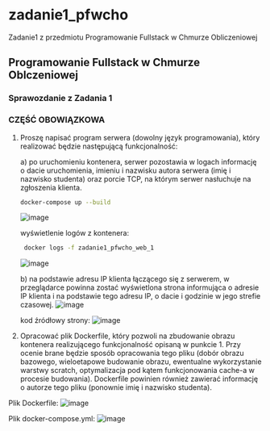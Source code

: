 # zadanie1_pfwcho
Zadanie1 z przedmiotu Programowanie Fullstack w Chmurze Obliczeniowej

## Programowanie Fullstack w Chmurze Oblczeniowej
### Sprawozdanie z Zadania 1

### CZĘŚĆ OBOWIĄZKOWA

1. Proszę napisać program serwera (dowolny język programowania), który realizować będzie
następującą funkcjonalność:

    a) po uruchomieniu kontenera, serwer pozostawia w logach informację o dacie uruchomienia, imieniu i nazwisku autora serwera (imię i nazwisko studenta) oraz porcie TCP, na którym serwer nasłuchuje na zgłoszenia klienta.
    ```bash
    docker-compose up --build
    ```
    ![image](https://user-images.githubusercontent.com/49763989/174054190-f37de31b-67a3-4756-a859-1070e8d24342.png)
    
    wyświetlenie logów z kontenera:
    ```bash
     docker logs -f zadanie1_pfwcho_web_1
    ```
    
    ![image](https://user-images.githubusercontent.com/49763989/174054498-8650c146-c246-4eb3-8ea0-c4da46f9ea32.png)


    b) na podstawie adresu IP klienta łączącego się z serwerem, w przeglądarce powinna zostać wyświetlona strona informująca o adresie IP klienta i na podstawie tego adresu IP, o dacie i godzinie w jego strefie czasowej.
    ![image](https://user-images.githubusercontent.com/49763989/174054892-8ae2947d-db80-45df-83cf-e50dd8bee533.png)
    
    kod źródłowy strony:
    ![image](https://user-images.githubusercontent.com/49763989/174055007-00341db9-713e-4971-bac4-682ff79812fc.png)

2. Opracować plik Dockerfile, który pozwoli na zbudowanie obrazu kontenera realizującego funkcjonalność opisaną w punkcie 1. Przy ocenie brane będzie sposób opracowania tego pliku (dobór obrazu bazowego, wieloetapowe budowanie obrazu, ewentualne wykorzystanie warstwy scratch, optymalizacja pod kątem funkcjonowania cache-a w procesie budowania). Dockerfile powinien również zawierać informację o autorze tego pliku (ponownie imię i nazwisko studenta).

Plik Dockerfile:
![image](https://user-images.githubusercontent.com/49763989/174055270-84b3c355-9f1e-46e6-8d5b-667a6eaa81e0.png)

Plik docker-compose.yml:
![image](https://user-images.githubusercontent.com/49763989/174055419-428325f8-f64a-4e28-9206-20d0df02033d.png)


    
